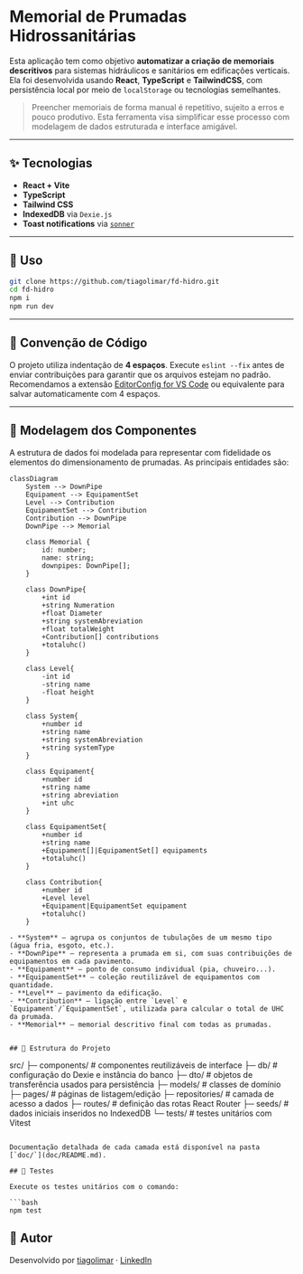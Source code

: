 # Memorial de Prumadas Hidrossanitárias

Esta aplicação tem como objetivo **automatizar a criação de memoriais descritivos** para sistemas hidráulicos e sanitários em edificações verticais.  
Ela foi desenvolvida usando **React**, **TypeScript** e **TailwindCSS**, com persistência local por meio de `localStorage` ou tecnologias semelhantes.

> Preencher memoriais de forma manual é repetitivo, sujeito a erros e pouco produtivo. Esta ferramenta visa simplificar esse processo com modelagem de dados estruturada e interface amigável.

---

## ✨ Tecnologias

- **React + Vite**
- **TypeScript**
- **Tailwind CSS**
- **IndexedDB** via `Dexie.js`
- **Toast notifications** via [`sonner`](https://github.com/emilkowalski/sonner)

---

## 🚀 Uso

```bash
git clone https://github.com/tiagolimar/fd-hidro.git
cd fd-hidro
npm i
npm run dev
```

---

## 🧹 Convenção de Código

O projeto utiliza indentação de **4 espaços**. Execute `eslint --fix` antes de enviar contribuições para garantir que os arquivos estejam no padrão. Recomendamos a extensão [EditorConfig for VS Code](https://marketplace.visualstudio.com/items?itemName=EditorConfig.EditorConfig) ou equivalente para salvar automaticamente com 4 espaços.

---

## 📐 Modelagem dos Componentes

A estrutura de dados foi modelada para representar com fidelidade os elementos do dimensionamento de prumadas. As principais entidades são:

```mermaid
classDiagram
    System --> DownPipe
    Equipament --> EquipamentSet
    Level --> Contribution
    EquipamentSet --> Contribution
    Contribution --> DownPipe
    DownPipe --> Memorial

    class Memorial {
        id: number;
        name: string;
        downpipes: DownPipe[];
    }

    class DownPipe{
        +int id
        +string Numeration
        +float Diameter
        +string systemAbreviation
        +float totalWeight
        +Contribution[] contributions
        +totaluhc()
    }

    class Level{
        -int id
        -string name
        -float height
    }

    class System{
        +number id
        +string name
        +string systemAbreviation
        +string systemType
    }

    class Equipament{
        +number id
        +string name
        +string abreviation
        +int uhc
    }

    class EquipamentSet{
        +number id
        +string name
        +Equipament[]|EquipamentSet[] equipaments
        +totaluhc()
    }

    class Contribution{
        +number id
        +Level level
        +Equipament|EquipamentSet equipament
        +totaluhc()
    }

- **System** – agrupa os conjuntos de tubulações de um mesmo tipo (água fria, esgoto, etc.).
- **DownPipe** – representa a prumada em si, com suas contribuições de equipamentos em cada pavimento.
- **Equipament** – ponto de consumo individual (pia, chuveiro...).
- **EquipamentSet** – coleção reutilizável de equipamentos com quantidade.
- **Level** – pavimento da edificação.
- **Contribution** – ligação entre `Level` e `Equipament`/`EquipamentSet`, utilizada para calcular o total de UHC da prumada.
- **Memorial** – memorial descritivo final com todas as prumadas.


## 📂 Estrutura do Projeto

```
src/
├─ components/       # componentes reutilizáveis de interface
├─ db/               # configuração do Dexie e instância do banco
├─ dto/              # objetos de transferência usados para persistência
├─ models/           # classes de domínio
├─ pages/            # páginas de listagem/edição
├─ repositories/     # camada de acesso a dados
├─ routes/           # definição das rotas React Router
├─ seeds/            # dados iniciais inseridos no IndexedDB
└─ tests/            # testes unitários com Vitest
```

Documentação detalhada de cada camada está disponível na pasta [`doc/`](doc/README.md).

## 🧪 Testes

Execute os testes unitários com o comando:

```bash
npm test
```

## 👤 Autor

Desenvolvido por [tiagolimar](https://github.com/tiagolimar/) · [LinkedIn](https://www.linkedin.com/in/tiago-limar/)
